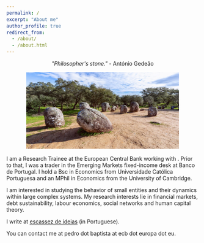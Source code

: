 ```yaml
---
permalink: /
excerpt: "About me"
author_profile: true
redirect_from: 
  - /about/
  - /about.html
---
```


<p align="center">
  <em>"Philosopher's stone."</em> - António Gedeão
</p>

<p align="center">
  <img src="/images/almendres.jpg" height = "200" width="400"/>
</p>

I am a Research Trainee at the European Central Bank working with . Prior to that, I was a trader in the Emerging Markets fixed-income desk at Banco de Portugal.
I hold a Bsc in Economics from Universidade Católica Portuguesa and an MPhil in Economics from the University of Cambridge.<br /> 

I am interested in studying the behavior of small entities and their dynamics within large complex systems.
My research interests lie in financial markets, debt sustainability, labour economics, social networks and human capital theory. <br />

I write at [escassez de ideias](https://www.escassezdeideias.substack.com/) (in Portuguese). <br />

You can contact me at pedro dot baptista at ecb dot europa dot eu.
